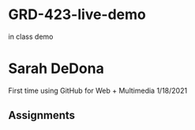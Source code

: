 # GRD-423-live-demo
in class demo
<h1>Sarah DeDona</h1>
<p>First time using GitHub for Web + Multimedia 1/18/2021</p>
<h2>Assignments</h2>

